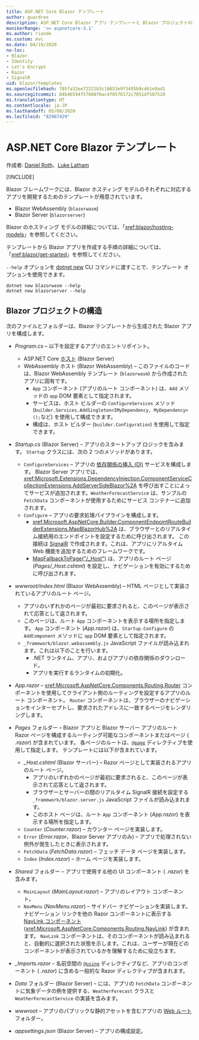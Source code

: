 ```yaml
---
title: ASP.NET Core Blazor テンプレート
author: guardrex
description: ASP.NET Core Blazor アプリ テンプレートと Blazor プロジェクトの構造について説明します。
monikerRange: '>= aspnetcore-3.1'
ms.author: riande
ms.custom: mvc
ms.date: 04/19/2020
no-loc:
- Blazor
- Identity
- Let's Encrypt
- Razor
- SignalR
uid: blazor/templates
ms.openlocfilehash: 705fa32ee72221b3c18653e9f3495b9cd61e9ad1
ms.sourcegitcommit: 84b46594f57608f6ac4f0570172c7051df507520
ms.translationtype: HT
ms.contentlocale: ja-JP
ms.lasthandoff: 05/08/2020
ms.locfileid: "82967429"
---
```

# <a name="aspnet-core-blazor-templates"></a>ASP.NET Core Blazor テンプレート

作成者: [Daniel Roth](https://github.com/danroth27)、[Luke Latham](https://github.com/guardrex)

[!INCLUDE[](~/includes/blazorwasm-preview-notice.md)]

Blazor フレームワークには、Blazor ホスティング モデルのそれぞれに対応するアプリを開発するためのテンプレートが用意されています。

* Blazor WebAssembly (`blazorwasm`)
* Blazor Server (`blazorserver`)

Blazor のホスティング モデルの詳細については、「<xref:blazor/hosting-models>」を参照してください。

テンプレートから Blazor アプリを作成する手順の詳細については、「<xref:blazor/get-started>」を参照してください。

`--help` オプションを [dotnet new](/dotnet/core/tools/dotnet-new) CLI コマンドに渡すことで、テンプレート オプションを使用できます。

```dotnetcli
dotnet new blazorwasm --help
dotnet new blazorserver --help
```

## <a name="blazor-project-structure"></a>Blazor プロジェクトの構造

次のファイルとフォルダーは、Blazor テンプレートから生成された Blazor アプリを構成します。

* *Program.cs* &ndash; 以下を設定するアプリのエントリポイント。

  * ASP.NET Core [ホスト](xref:fundamentals/host/generic-host) (Blazor Server)
  * WebAssembly ホスト (Blazor WebAssembly) &ndash; このファイルのコードは、Blazor WebAssembly テンプレート (`blazorwasm`) から作成されたアプリに固有です。
    * `App` コンポーネント (アプリのルート コンポーネント) は、`Add` メソッドの `app` DOM 要素として指定されます。
    * サービスは、ホスト ビルダーの `ConfigureServices` メソッド (`builder.Services.AddSingleton<IMyDependency, MyDependency>();`など) を使用して構成できます。
    * 構成は、ホスト ビルダー (`builder.Configuration`) を使用して指定できます。

* *Startup.cs* (Blazor Server) &ndash; アプリのスタートアップ ロジックを含みます。 `Startup` クラスには、次の 2 つのメソッドがあります。

  * `ConfigureServices` &ndash; アプリの [ 依存関係の挿入 (DI)](xref:fundamentals/dependency-injection) サービスを構成します。 Blazor Server アプリでは、<xref:Microsoft.Extensions.DependencyInjection.ComponentServiceCollectionExtensions.AddServerSideBlazor%2A> を呼び出すことによってサービスが追加されます。`WeatherForecastService` は、サンプルの `FetchData` コンポーネントが使用するためにサービス コンテナーに追加されます。
  * `Configure` &ndash; アプリの要求処理パイプラインを構成します。
    * <xref:Microsoft.AspNetCore.Builder.ComponentEndpointRouteBuilderExtensions.MapBlazorHub%2A> は、ブラウザーとのリアルタイム接続用のエンドポイントを設定するために呼び出されます。 この接続は [SignalR](xref:signalr/introduction) で作成されます。これは、アプリにリアルタイム Web 機能を追加するためのフレームワークです。
    * [MapFallbackToPage("/_Host")](xref:Microsoft.AspNetCore.Builder.RazorPagesEndpointRouteBuilderExtensions.MapFallbackToPage*) は、アプリのルート ページ (*Pages/_Host.cshtml*) を設定し、ナビゲーションを有効にするために呼び出されます。

* *wwwroot/index.html* (Blazor WebAssembly) &ndash; HTML ページとして実装されているアプリのルート ページ。
  * アプリのいずれかのページが最初に要求されると、このページが表示されて応答として返されます。
  * このページは、ルート `App` コンポーネントを表示する場所を指定します。 `App` コンポーネント (*App.razor*) は、`Startup.Configure` の `AddComponent` メソッドに `app` DOM 要素として指定されます。
  * `_framework/blazor.webassembly.js` JavaScript ファイルが読み込まれます。これは以下のことを行います。
    * .NET ランタイム、アプリ、およびアプリの依存関係のダウンロード。
    * アプリを実行するランタイムの初期化。

* *App.razor* &ndash; <xref:Microsoft.AspNetCore.Components.Routing.Router> コンポーネントを使用してクライアント側のルーティングを設定するアプリのルート コンポーネント。 `Router` コンポーネントは、ブラウザーのナビゲーションをインターセプトし、要求されたアドレスに一致するページをレンダリングします。

* *Pages* フォルダー &ndash; Blazor アプリと Blazor サーバー アプリのルート Razor ページを構成するルーティング可能なコンポーネントまたはページ ( *.razor*) が含まれています。 各ページのルートは、[`@page`](xref:mvc/views/razor#page) ディレクティブを使用して指定します。 テンプレートには以下が含まれています。
  * *_Host.cshtml* (Blazor サーバー) &ndash; Razor ページとして実装されるアプリのルート ページ。
    * アプリのいずれかのページが最初に要求されると、このページが表示されて応答として返されます。
    * ブラウザーとサーバーの間のリアルタイム SignalR 接続を設定する `_framework/blazor.server.js` JavaScript ファイルが読み込まれます。
    * このホスト ページは、ルート `App` コンポーネント (*App.razor*) を表示する場所を指定します。
  * `Counter` (*Counter.razor*) &ndash; カウンター ページを実装します。
  * `Error` (*Error.razor*、Blazor Server アプリのみ) &ndash; アプリで処理されない例外が発生したときに表示されます。
  * `FetchData` (*FetchData.razor*) &ndash; フェッチ データ ページを実装します。
  * `Index` (*Index.razor*) &ndash; ホーム ページを実装します。

* *Shared* フォルダー &ndash; アプリで使用する他の UI コンポーネント ( *.razor*) を含みます。
  * `MainLayout` (*MainLayout.razor*) &ndash; アプリのレイアウト コンポーネント。
  * `NavMenu` (*NavMenu.razor*) &ndash; サイドバー ナビゲーションを実装します。 ナビゲーション リンクを他の Razor コンポーネントに表示する [NavLink コンポーネント](xref:blazor/routing#navlink-component) (<xref:Microsoft.AspNetCore.Components.Routing.NavLink>) が含まれます。 `NavLink` コンポーネントは、そのコンポーネントが読み込まれると、自動的に選択された状態を示します。これは、ユーザーが現在どのコンポーネントが表示されているかを理解するために役立ちます。

* *_Imports.razor* &ndash; 名前空間の [`@using`](xref:mvc/views/razor#using) ディレクティブなど、アプリのコンポーネント ( *.razor*) に含める一般的な Razor ディレクティブが含まれます。

* *Data* フォルダー (Blazor Server) &ndash; には、アプリの `FetchData` コンポーネントに気象データの例を提供する、`WeatherForecast` クラスと `WeatherForecastService` の実装を含みます。

* *wwwroot* &ndash; アプリのパブリックな静的アセットを含むアプリの [Web ルート](xref:fundamentals/index#web-root) フォルダー。

* *appsettings.json* (Blazor Server) &ndash; アプリの構成設定。
